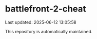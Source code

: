 # battlefront-2-cheat

Last updated: 2025-06-12 13:05:58

This repository is automatically maintained.
